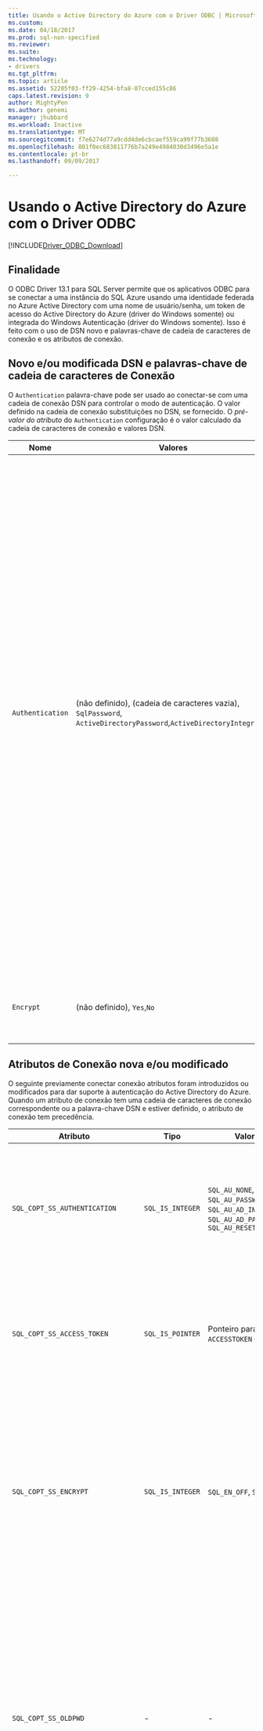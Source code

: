 ```yaml
---
title: Usando o Active Directory do Azure com o Driver ODBC | Microsoft Docs
ms.custom: 
ms.date: 04/18/2017
ms.prod: sql-non-specified
ms.reviewer: 
ms.suite: 
ms.technology:
- drivers
ms.tgt_pltfrm: 
ms.topic: article
ms.assetid: 52205f03-ff29-4254-bfa8-07cced155c86
caps.latest.revision: 9
author: MightyPen
ms.author: genemi
manager: jhubbard
ms.workload: Inactive
ms.translationtype: MT
ms.sourcegitcommit: f7e6274d77a9cdd4de6cbcaef559ca99f77b3608
ms.openlocfilehash: 801f0ec683811776b7a249e4984030d3496e5a1e
ms.contentlocale: pt-br
ms.lasthandoff: 09/09/2017

---
```

# <a name="using-azure-active-directory-with-the-odbc-driver"></a>Usando o Active Directory do Azure com o Driver ODBC
[!INCLUDE[Driver_ODBC_Download](../../includes/driver_odbc_download.md)]

## <a name="purpose"></a>Finalidade

O ODBC Driver 13.1 para SQL Server permite que os aplicativos ODBC para se conectar a uma instância do SQL Azure usando uma identidade federada no Azure Active Directory com uma nome de usuário/senha, um token de acesso do Active Directory do Azure (driver do Windows somente) ou integrada do Windows Autenticação (driver do Windows somente). Isso é feito com o uso de DSN novo e palavras-chave de cadeia de caracteres de conexão e os atributos de conexão.

## <a name="new-andor-modified-dsn-and-connection-string-keywords"></a>Novo e/ou modificada DSN e palavras-chave de cadeia de caracteres de Conexão

O `Authentication` palavra-chave pode ser usado ao conectar-se com uma cadeia de conexão DSN para controlar o modo de autenticação. O valor definido na cadeia de conexão substituições no DSN, se fornecido. O _pré-valor do atributo_ do `Authentication` configuração é o valor calculado da cadeia de caracteres de conexão e valores DSN.

|Nome|Valores|Default|Description|
|-|-|-|-|
|`Authentication`|(não definido), (cadeia de caracteres vazia), `SqlPassword`, `ActiveDirectoryPassword`,`ActiveDirectoryIntegrated`|(não definido)|Controla o modo de autenticação.<table><tr><th>Valor<th>Description<tr><td>(não definido)<td>Modo de autenticação determinado por outras palavras-chave (opções de conexão herdados existente).<tr><td>(cadeia de caracteres vazia)<td>(Somente para a cadeia de Conexão.) Substituir e desconfigurar um `Authentication` valor definido no DSN.<tr><td>`SqlPassword`<td>Autenticar diretamente em uma instância do SQL Server usando um nome de usuário e senha.<tr><td>`ActiveDirectoryPassword`<td>Autenticar com uma identidade do Active Directory do Azure usando um nome de usuário e senha.<tr><td>`ActiveDirectoryIntegrated`<td>_Somente o driver do Windows_. Autenticar com uma identidade do Active Directory do Azure usando a autenticação integrada.</table>|
|`Encrypt`|(não definido), `Yes`,`No`|(consulte a descrição)|Controla a criptografia de uma conexão. Se o valor do atributo antes do `Authentication` configuração não é _nenhum_, o padrão é `Yes`. Caso contrário, o padrão é `No`. O valor do atributo antes de criptografia é `Yes` se o valor for definido como `Yes` na cadeia de caracteres de conexão ou DSN.|

## <a name="new-andor-modified-connection-attributes"></a>Atributos de Conexão nova e/ou modificado

O seguinte previamente conectar conexão atributos foram introduzidos ou modificados para dar suporte à autenticação do Active Directory do Azure. Quando um atributo de conexão tem uma cadeia de caracteres de conexão correspondente ou a palavra-chave DSN e estiver definido, o atributo de conexão tem precedência.

|Atributo|Tipo|Valores|Default|Description|
|-|-|-|-|-|
|`SQL_COPT_SS_AUTHENTICATION`|`SQL_IS_INTEGER`|`SQL_AU_NONE`, `SQL_AU_PASSWORD`, `SQL_AU_AD_INTEGRATED`, `SQL_AU_AD_PASSWORD`, `SQL_AU_RESET`|(não definido)|Consulte a descrição do `Authentication` palavra-chave acima. `SQL_AU_NONE`é fornecido para substituir explicitamente um conjunto `Authentication` valor na cadeia de DSN e/ou a conexão enquanto `SQL_AU_RESET` desativa o atributo se ele foi definido, permitindo que o valor de cadeia de caracteres DSN ou conexão precedência.|
|`SQL_COPT_SS_ACCESS_TOKEN`|`SQL_IS_POINTER`|Ponteiro para `ACCESSTOKEN` ou nulo|NULL|_Somente o driver do Windows_. Se não nulo, especifica o Token de acesso doWindows Azure para usar. É um erro para especificar um token de acesso e também `UID`, `PWD`, `Trusted_Connection`, ou `Authentication` palavras-chave de cadeia de caracteres de conexão ou seus atributos equivalentes.|
|`SQL_COPT_SS_ENCRYPT`|`SQL_IS_INTEGER`|`SQL_EN_OFF`, `SQL_EN_ON`|(consulte a descrição)|Controla a criptografia de uma conexão. `SQL_EN_OFF`e `SQL_EN_ON` desabilitar e habilitar a criptografia, respectivamente. Se o valor do atributo antes do `Authentication` configuração não é _nenhum_ ou `SQL_COPT_SS_ACCESS_TOKEN` for definida, e `Encrypt` não foi especificado na cadeia de caracteres de conexão ou DSN, o padrão é `SQL_EN_ON`. Caso contrário, o padrão é `SQL_EN_OFF`. O valor efetivo de controles esse atributo [se a criptografia será usada para a conexão.](https://docs.microsoft.com/en-us/sql/relational-databases/native-client/features/using-encryption-without-validation)|
|`SQL_COPT_SS_OLDPWD`|\-|\-|\-|Não compatível com o Active Directory do Azure, desde que as alterações de senha para entidades de segurança do AAD não podem ser realizadas por meio de uma conexão ODBC. <br><br>Expiração de senha para autenticação do SQL Server foi introduzida no SQL Server 2005. O `SQL_COPT_SS_OLDPWD` atributo foi adicionado para permitir que o cliente fornecer a antiga e a nova senha para a conexão. Quando essa propriedade estiver definida, o provedor não usará o pool de conexões na primeira conexão nem nas conexões seguintes, já que a cadeia de conexão conterá a "senha antiga", que agora foi alterada.|
|`SQL_COPT_SS_INTEGRATED_SECURITY`|`SQL_IS_INTEGER`|`SQL_IS_OFF`,`SQL_IS_ON`|`SQL_IS_OFF`|_Preterido_; use `SQL_COPT_SS_AUTHENTICATION` definida como `SQL_AU_AD_INTEGRATED` em vez disso. <br><br>Força usa da autenticação do Windows (Kerberos em Linux e macOS) para validação de acesso no logon de servidor. Quando a autenticação do Windows é usada, o driver ignora os valores de identificador e a senha de usuário fornecidos como parte do `SQLConnect`, `SQLDriverConnect`, ou `SQLBrowseConnect` de processamento.|

## <a name="ui-additions-for-azure-active-directory-windows-driver-only"></a>Adições de interface do usuário do Azure Active Directory (driver do Windows somente)

A configuração DSN e interfaces do usuário da conexão do driver foram aprimorados com as opções adicionais necessárias para usar a autenticação com o Azure AD.

### <a name="creating-and-editing-dsns-in-the-ui"></a>Criando e editando DSNs na interface de usuário

É possível usar o novo AD do Azure autenticação opções ao criar ou editar um DSN existente usando a instalação do driver da interface do usuário:

`Authentication=ActiveDirectoryIntegrated`para a autenticação integrada do Active Directory do Azure para o SQL Azure

![CreateNewDSN3.png](windows/CreateNewDSN3.png)

`Authentication=ActiveDirectoryPassword`para autenticação de nome de usuário e senha do Active Directory do Azure para o SQL Azure

![CreateNewDSN4.png](windows/CreateNewDSN4.png)

`Authentication=SqlPassword`para autenticação de nome de usuário e senha para o SQL Server (do Azure ou não)

![CreateNewDSN.png](windows/CreateNewDSN.png)

`Trusted_Connection=Yes`para Windows SSPI herdado autenticação integrada

![CreateNewDSN2.png](windows/CreateNewDSN2.png)

As quatro opções correspondem às `Trusted_Connection=Yes` (existentes herdadas do Windows somente SSPI a autenticação integrada) e `Authentication=` `ActiveDirectoryIntegrated`, `SqlPassword`, e `ActiveDirectoryPassword`, respectivamente.

### <a name="sqldriverconnect-prompt-windows-driver-only"></a>Prompt de SQLDriverConnect (driver do Windows somente)

A caixa de diálogo prompt exibida pelo SQLDriverConnect quando ele solicita as informações necessárias para concluir a conexão contém duas novas opções de autenticação do AD do Azure:

![SQLServerLogin.png](windows/SQLServerLogin.png)

Essas opções correspondem aos quatro mesmo disponível na interface de usuário acima de configuração do DSN.

### <a name="example-connection-strings"></a>Cadeias de conexão de exemplo
1. Autenticação do SQL Server – sintaxe herdada. Certificado do servidor não for validado, e a criptografia é usada somente se o servidor aplica. A nome de usuário/senha é passada na cadeia de conexão.
`server=Server;database=Database;UID=UserName;PWD=Password;`
2. Autenticação do SQL – nova sintaxe. O cliente solicita criptografia (o valor padrão de `Encrypt` é `true`) e o certificado do servidor é validada, independentemente da configuração de criptografia (a menos que `TrustServerCertificate` é definido como `true`). A nome de usuário/senha é passada na cadeia de conexão.
 `server=Server;database=Database;UID=UserName;PWD=Password;Authentication=SqlPassword;`
3. Autenticação integrada do Windows (Kerberos em Linux e macOS) usando SSPI (para SQL Server ou SQL IaaS) – sintaxe atual. Certificado do servidor não for validado, a menos que a criptografia é usada. 
`server=Server;database=Database;Trusted_Connection=yes;`
4. (_Somente o driver do Windows_.) Autenticação integrada do Windows usando o SSPI (se o banco de dados de destino estiver no SQL Server ou SQL IaaS) – nova sintaxe. O cliente solicita criptografia (o valor padrão de `Encrypt` é `true`) e o certificado do servidor é validada, independentemente da configuração de criptografia (a menos que `TrustServerCertificate` é definido como `true`). 
`server=Server;database=Database;Authentication=ActiveDirectoryIntegrated;`
5. Autenticação de nome de usuário e senha do AAD (se o banco de dados de destino está no banco de dados de SQL Azure). Certificado do servidor for validado, independentemente da configuração de criptografia (a menos que `TrustServerCertificate` é definido como `true`). A nome de usuário/senha é passada na cadeia de conexão. 
`server=Server;database=Database;UID=UserName;PWD=Password;Authentication=ActiveDirectoryPassword;`
6. (_Somente o driver do Windows_.) Autenticação integrada do Windows usando a ADAL, que envolve como credenciais de conta do Windows para um token de acesso emitido AAD, supondo que o banco de dados de destino está no banco de dados do SQL Azure. Certificado do servidor for validado, independentemente da configuração de criptografia (a menos que `TrustServerCertificate` é definido como `true`). 
`server=Server;database=Database; Authentication=ActiveDirectoryIntegrated;`

> [!NOTE] 
>- Ao usar as novas opções do Active Directory com o driver ODBC do Windows, certifique-se de que o [Active Directory Authentication Library para SQL Server](http://go.microsoft.com/fwlink/?LinkID=513072) foi instalado. Os drivers de Linux e macOS não exigem dependências adicionais para autenticar com o Active Directory do Azure.
>- Para se conectar usando uma senha e o nome da conta do SQL Server, você agora pode usar o novo `SqlPassword` opção, que é recomendada principalmente para SQL Azure desde que esta opção permite que os padrões de conexão mais seguros.
>- Para se conectar usando uma senha e o nome da conta do Active Directory do Azure, especifique `Authentication=ActiveDirectoryPassword` na cadeia de conexão e o `UID` e `PWD` palavras-chave com o nome de usuário e senha, respectivamente.
>- Para se conectar usando a autenticação integrado ao Active Directory (driver do Windows somente) ou integrada do Windows, especifique `Authentication=ActiveDirectoryIntegrated` na cadeia de conexão. O driver escolherá o modo de autenticação correto automaticamente. `UID`e `PWD` não deve ser especificado.

## <a name="authenticating-with-an-access-token-windows-driver-only"></a>Autenticar com um Token de acesso (driver do Windows somente)

O `SQL_COPT_SS_ACCESS_TOKEN` atributo da conexão permite o uso de um token de acesso obtido do Azure AD para autenticação em vez do nome de usuário e senha e também ignora a negociação e a obtenção de um token de acesso pelo driver. Para usar um token de acesso, defina o `SQL_COPT_SS_ACCESS_TOKEN` atributo de conexão para um ponteiro para um `ACCESSTOKEN` estrutura:

~~~
typedef struct AccessToken
{
    DWORD dataSize;
    BYTE data[];
} ACCESSTOKEN;
~~~

O `ACCESSTOKEN` é uma estrutura de comprimento variável que consiste em 4 bytes _comprimento_ seguido por _comprimento_ bytes de dados opacos que formam o token de acesso. Devido a como o SQL Server trata os tokens de acesso, obtido por meio de um [OAuth 2.0](https://docs.microsoft.com/en-us/azure/active-directory/develop/active-directory-authentication-scenarios) resposta JSON deve ser expandida para que cada byte é seguido por um 0 byte, semelhante a uma cadeia de caracteres de UCS-2 que contém somente caracteres ASCII de preenchimento; no entanto, o token é um valor opaco e o comprimento especificado, em bytes, não devem incluir qualquer terminador nulo. Devido a suas restrições de tamanho e formato consideráveis, esse método de autenticação só está disponível por meio de programação via o `SQL_COPT_SS_ACCESS_TOKEN` coonnection atributo; não há palavra-chave de cadeia de caracteres de conexão ou DSN correspondente. A cadeia de caracteres de conexão não deve conter `UID`, `PWD`, `Authentication`, ou `Trusted_Connection` palavras-chave.

## <a name="azure-active-directory-authentication-sample-code"></a>Código de exemplo de autenticação do Active Directory do Azure

O exemplo a seguir mostra o código necessário para se conectar ao SQL Server usando o Active Directory do Azure com palavras-chave de conexão. Observe que não há necessidade de alterar o código do aplicativo em si; a cadeia de caracteres de conexão ou DSN se um for usado, é a única modificação necessária para usar o AAD para autenticação:
~~~
    ...
    SQLCHAR connString[] = "Driver={ODBC Driver 13 for SQL Server};Server={server};UID=myuser;PWD=myPass;Authentication=ActiveDirectoryPassword"
    ...
    SQLDriverConnect(hDbc, NULL, connString, SQL_NTS, NULL, 0, NULL, SQL_DRIVER_NOPROMPT);  
    ...
~~~
O exemplo a seguir mostra o código necessário para se conectar ao SQL Server usando o Active Directory do Azure com autenticação de token de acesso. Nesse caso, é necessário modificar o código do aplicativo para processar o token de acesso e defina o atributo de conexão associada.
~~~
    SQLCHAR connString[] = "Driver={ODBC Driver 13 for SQL Server};Server={server}"
    SQLCHAR accessToken[] = "eyJ0eXAiOi..."; // In the format extracted from an OAuth JSON response
    ...
    DWORD dataSize = 2 * strlen(accessToken);
    ACCESSTOKEN *pAccToken = malloc(sizeof(ACCESSTOKEN) + dataSize);
    pAccToken->dataSize = dataSize;
    // Expand access token with padding bytes
    for(int i = 0, j = 0; i < dataSize; i += 2, j++) {
        pAccToken->data[i] = accessToken[j];
        pAccToken->data[i+1] = 0;
    }
    ...
    SQLSetConnectAttr(hDbc, SQL_COPT_SS_ACCESS_TOKEN, (SQLPOINTER)pAccToken, SQL_IS_POINTER);
    SQLDriverConnect(hDbc, NULL, connString, SQL_NTS, NULL, 0, NULL, SQL_DRIVER_NOPROMPT);      
    ...
    free(pAccToken);
~~~

## <a name="see-also"></a>Consulte também
[Suporte à autenticação baseada em token para banco de dados do SQL Azure usando a autenticação do AD do Azure](https://blogs.msdn.microsoft.com/sqlsecurity/2016/02/09/token-based-authentication-support-for-azure-sql-db-using-azure-ad-auth)


